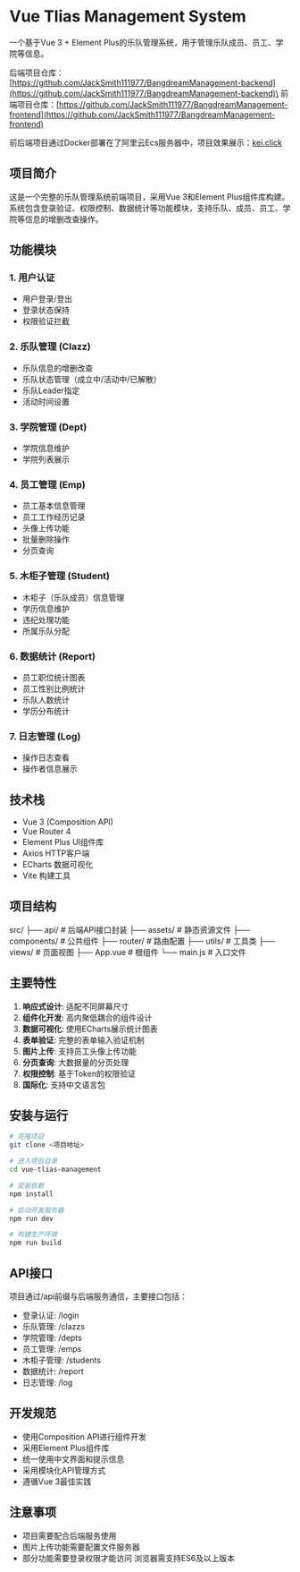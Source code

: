 # Vue Tlias Management System

一个基于Vue 3 + Element Plus的乐队管理系统，用于管理乐队成员、员工、学院等信息。

后端项目仓库：[https://github.com/JackSmith111977/BangdreamManagement-backend](https://github.com/JackSmith111977/BangdreamManagement-backend)\
前端项目仓库：[https://github.com/JackSmith111977/BangdreamManagement-frontend](https://github.com/JackSmith111977/BangdreamManagement-frontend)

前后端项目通过Docker部署在了阿里云Ecs服务器中，项目效果展示：[kei.click](kei.click)

## 项目简介

这是一个完整的乐队管理系统前端项目，采用Vue 3和Element Plus组件库构建。系统包含登录验证、权限控制、数据统计等功能模块，支持乐队、成员、员工、学院等信息的增删改查操作。

## 功能模块

### 1. 用户认证
- 用户登录/登出
- 登录状态保持
- 权限验证拦截

### 2. 乐队管理 (Clazz)
- 乐队信息的增删改查
- 乐队状态管理（成立中/活动中/已解散）
- 乐队Leader指定
- 活动时间设置

### 3. 学院管理 (Dept)
- 学院信息维护
- 学院列表展示

### 4. 员工管理 (Emp)
- 员工基本信息管理
- 员工工作经历记录
- 头像上传功能
- 批量删除操作
- 分页查询

### 5. 木柜子管理 (Student)
- 木柜子（乐队成员）信息管理
- 学历信息维护
- 违纪处理功能
- 所属乐队分配

### 6. 数据统计 (Report)
- 员工职位统计图表
- 员工性别比例统计
- 乐队人数统计
- 学历分布统计

### 7. 日志管理 (Log)
- 操作日志查看
- 操作者信息展示

## 技术栈

- Vue 3 (Composition API)
- Vue Router 4
- Element Plus UI组件库
- Axios HTTP客户端
- ECharts 数据可视化
- Vite 构建工具

## 项目结构
src/ ├── api/ # 后端API接口封装 ├── assets/ # 静态资源文件 ├── components/ # 公共组件 ├── router/ # 路由配置 ├── utils/ # 工具类 ├── views/ # 页面视图 ├── App.vue # 根组件 └── main.js # 入口文件


## 主要特性

1. **响应式设计**: 适配不同屏幕尺寸
2. **组件化开发**: 高内聚低耦合的组件设计
3. **数据可视化**: 使用ECharts展示统计图表
4. **表单验证**: 完整的表单输入验证机制
5. **图片上传**: 支持员工头像上传功能
6. **分页查询**: 大数据量的分页处理
7. **权限控制**: 基于Token的权限验证
8. **国际化**: 支持中文语言包

## 安装与运行

```bash
# 克隆项目
git clone <项目地址>

# 进入项目目录
cd vue-tlias-management

# 安装依赖
npm install

# 启动开发服务器
npm run dev

# 构建生产环境
npm run build
```
## API接口
项目通过/api前缀与后端服务通信，主要接口包括：

- 登录认证: /login
- 乐队管理: /clazzs
- 学院管理: /depts
- 员工管理: /emps
- 木柜子管理: /students
- 数据统计: /report
- 日志管理: /log 

## 开发规范
- 使用Composition API进行组件开发
- 采用Element Plus组件库
- 统一使用中文界面和提示信息
- 采用模块化API管理方式
- 遵循Vue 3最佳实践
## 注意事项
- 项目需要配合后端服务使用
- 图片上传功能需要配置文件服务器
- 部分功能需要登录权限才能访问
浏览器需支持ES6及以上版本
